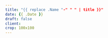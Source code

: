 ```yaml
---
title: "{{ replace .Name "-" " " | title }}"
date: {{ .Date }}
draft: false
client:
crop: 100x100
---
```

